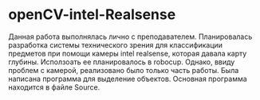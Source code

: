 # openCV-intel-Realsense
Данная работа выполнялась лично с преподавателем. Планировалась разработка системы технического зрения для классификации предметов при помощи камеры intel realsense, которая давала карту глубины. Исползоать ее планировалось в robocup. Однако, ввиду проблем с камерой, реализовано было только часть работы. Была написана программа для выделение объектов. Основная программа находится в файле Source.
